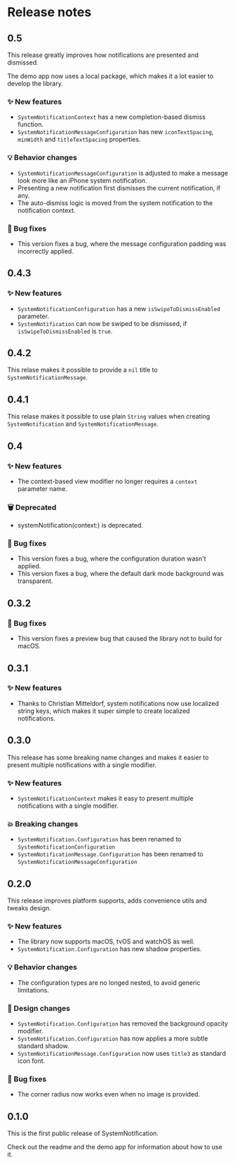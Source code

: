 # Release notes


## 0.5

This release greatly improves how notifications are presented and dismissed.

The demo app now uses a local package, which makes it a lot easier to develop the library.

### ✨ New features

* `SystemNotificationContext` has a new completion-based dismiss function.
* `SystemNotificationMessageConfiguration` has new `iconTextSpacing`, `minWidth` and `titleTextSpacing` properties.

### 💡 Behavior changes

* `SystemNotificationMessageConfiguration` is adjusted to make a message look more like an iPhone system notification.
* Presenting a new notification first dismisses the current notification, if any.
* The auto-dismiss logic is moved from the system notification to the notification context.   

### 🐛 Bug fixes

* This version fixes a bug, where the message configuration padding was incorrectly applied.



## 0.4.3

### ✨ New features 

* `SystemNotificationConfiguration` has a new `isSwipeToDismissEnabled` parameter.
* `SystemNotification` can now be swiped to be dismissed, if `isSwipeToDismissEnabled` is `true`. 


## 0.4.2

This relase makes it possible to provide a `nil` title to `SystemNotificationMessage`.


## 0.4.1

This relase makes it possible to use plain `String` values when creating `SystemNotification` and  `SystemNotificationMessage`.


## 0.4

### ✨ New features

* The context-based view modifier no longer requires a `context` parameter name.

### 🗑 Deprecated

* systemNotification(context:) is deprecated.

### 🐛 Bug fixes

* This version fixes a bug, where the configuration duration wasn't applied.
* This version fixes a bug, where the default dark mode background was transparent.



## 0.3.2

### 🐛 Bug fixes

* This version fixes a preview bug that caused the library not to build for macOS. 



## 0.3.1

### ✨ New features

* Thanks to Christian Mitteldorf, system notifications now use localized string keys, which makes it super simple to create localized notifications.



## 0.3.0

This release has some breaking name changes and makes it easier to present multiple notifications with a single modifier.

### ✨ New features

* `SystemNotificationContext` makes it easy to present multiple notifications with a single modifier.

### 💥 Breaking changes

* `SystemNotification.Configuration` has been renamed to `SystemNotificationConfiguration`
* `SystemNotificationMessage.Configuration` has been renamed to `SystemNotificationMessageConfiguration`



## 0.2.0

This release improves platform supports, adds convenience utils and tweaks design. 

### ✨ New features

* The library now supports macOS, tvOS and watchOS as well.
* `SystemNotification.Configuration` has new shadow properties.

### 💡 Behavior changes

* The configuration types are no longed nested, to avoid generic limitations.

### 🎨 Design changes

* `SystemNotification.Configuration` has removed the background opacity modifier.
* `SystemNotification.Configuration` has now applies a more subtle standard shadow.
* `SystemNotificationMessage.Configuration` now uses `title3` as standard icon font.

### 🐛 Bug fixes

* The corner radius now works even when no image is provided. 



## 0.1.0

This is the first public release of SystemNotification. 

Check out the readme and the demo app for information about how to use it.
